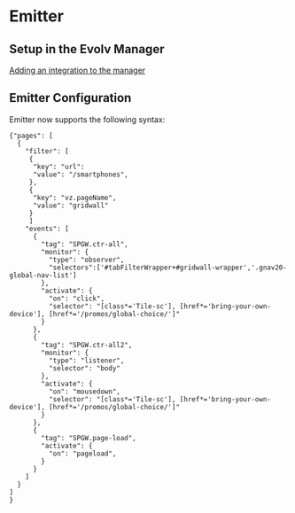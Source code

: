 # Emitter


## Setup in the Evolv Manager

[Adding an integration to the manager](https://github.com/evolv-ai/env-integrations/blob/main/README.md)

## Emitter Configuration

Emitter now supports the following syntax:

```
{"pages": [
  {
    "filter": [
     {
      "key": "url": 
      "value": "/smartphones",
     },
     {
      "key": "vz.pageName",
      "value": "gridwall"
     }
     ]
    "events": [
      {
        "tag": "SPGW.ctr-all",
        "monitor": {
          "type": "observer",
          "selectors":['#tabFilterWrapper+#gridwall-wrapper','.gnav20-global-nav-list']
        },
        "activate": {
          "on": "click",
          "selector": "[class*='Tile-sc'], [href*='bring-your-own-device'], [href*='/promos/global-choice/']"
        }
      },
      { 
        "tag": "SPGW.ctr-all2",
        "monitor": {
          "type": "listener",
          "selector": "body"
        },
        "activate": {
          "on": "mousedown",
          "selector": "[class*='Tile-sc'], [href*='bring-your-own-device'], [href*='/promos/global-choice/']"
        }
      },
      {    
        "tag": "SPGW.page-load",
        "activate": {
          "on": "pageload",
        }
      }
    ]
  }
]
}
```
